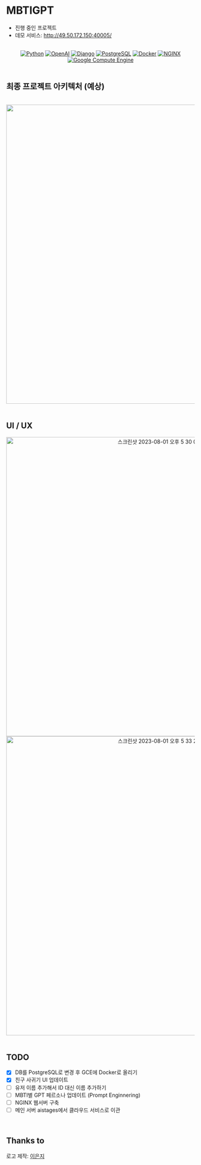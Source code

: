 # MBTIGPT

- 진행 중인 프로젝트
- 데모 서비스: http://49.50.172.150:40005/


<br>

<div align="center">
<a href="https://www.python.org/"><img src="https://img.shields.io/badge/Python-3776AB?style=flat-square&logo=python&logoColor=white" alt="Python"></a>
<a href="https://platform.openai.com/"><img src="https://img.shields.io/badge/OpenAI-FF5A00?style=flat-square&logo=openai&logoColor=white&color=black" alt="OpenAI"></a>
<a href="https://www.djangoproject.com/"><img src="https://img.shields.io/badge/Django-092E20?style=flat-square&logo=django&logoColor=white" alt="Django"></a>
<a href="https://www.postgresql.org/"><img src="https://img.shields.io/badge/PostgreSQL-336791?style=flat-square&logo=postgresql&logoColor=white" alt="PostgreSQL"></a>
<a href="https://www.docker.com/"><img src="https://img.shields.io/badge/Docker-2496ED?style=flat-square&logo=docker&logoColor=white" alt="Docker"></a>
<a href="https://nginx.org/en/"><img src="https://img.shields.io/badge/NGINX-009639?style=flat-square&logo=nginx&logoColor=white" alt="NGINX"></a>
<a href="https://cloud.google.com/compute/"><img src="https://img.shields.io/badge/Google%20Compute%20Engine-4285F4?style=flat-square&logo=google-cloud&logoColor=white" alt="Google Compute Engine"></a>


</div>

<br>

## 최종 프로젝트 아키텍처 (예상)

<br>

<div align="center">


<img src="https://github.com/gangjoohyeong/MBTIGPT/assets/93419379/5dab8bbe-caf2-4258-8c23-37902aab6056" width="800px" />


</div>

<br>

## UI / UX


<div align="center">


<img width="800" alt="스크린샷 2023-08-01 오후 5 30 00" src="https://github.com/gangjoohyeong/MBTIGPT/assets/93419379/d32b4000-248e-46a3-a282-f28bda96ba4a">

<img width="800" alt="스크린샷 2023-08-01 오후 5 33 28" src="https://github.com/gangjoohyeong/MBTIGPT/assets/93419379/9a6236a5-e564-4a30-8170-ed6ff0eb1ba8">

</div>

<br>

## TODO
  
- [x] DB를 PostgreSQL로 변경 후 GCE에 Docker로 올리기
- [x] 친구 사귀기 UI 업데이트
- [ ] 유저 이름 추가해서 ID 대신 이름 추가하기
- [ ] MBTI별 GPT 페르소나 업데이트 (Prompt Enginnering)
- [ ] NGINX 웹서버 구축
- [ ] 메인 서버 aistages에서 클라우드 서비스로 이관

<br>

## Thanks to

로고 제작: [이은지](https://github.com/eunjios)
